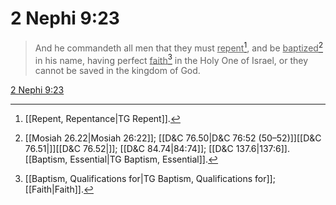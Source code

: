 # 2 Nephi 9:23

> And he commandeth all men that they must <u>repent</u>[^a], and be <u>baptized</u>[^b] in his name, having perfect <u>faith</u>[^c] in the Holy One of Israel, or they cannot be saved in the kingdom of God.

[2 Nephi 9:23](https://www.churchofjesuschrist.org/study/scriptures/bofm/2-ne/9?lang=eng&id=p23#p23)


[^a]: [[Repent, Repentance|TG Repent]].  
[^b]: [[Mosiah 26.22|Mosiah 26:22]]; [[D&C 76.50|D&C 76:52 (50–52)]][[D&C 76.51|]][[D&C 76.52|]]; [[D&C 84.74|84:74]]; [[D&C 137.6|137:6]]. [[Baptism, Essential|TG Baptism, Essential]].  
[^c]: [[Baptism, Qualifications for|TG Baptism, Qualifications for]]; [[Faith|Faith]].  
